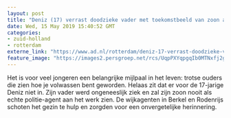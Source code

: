 ```yaml
---
layout: post
title: "Deniz (17) verrast doodzieke vader met toekomstbeeld van zoon als politieman"
date: Wed, 15 May 2019 15:40:52 GMT
categories: 
- zuid-holland 
- rotterdam 
externe_link: "https://www.ad.nl/rotterdam/deniz-17-verrast-doodzieke-vader-met-toekomstbeeld-van-zoon-als-politieman~ab00aa29/"
feature_image: "https://images2.persgroep.net/rcs/UqpPXYqpgqIb0MTNxfj2gInkovM/diocontent/148441165/_fitwidth/400/?appId=21791a8992982cd8da851550a453bd7f&quality=0.7"
---
```


Het is voor veel jongeren een belangrijke mijlpaal in het leven: trotse ouders die zien hoe je volwassen bent geworden. Helaas zit dat er voor de 17-jarige Deniz niet in. Zijn vader werd ongeneeslijk ziek en zal zijn zoon nooit als echte politie-agent aan het werk zien. De wijkagenten in Berkel en Rodenrijs schoten het gezin te hulp en zorgden voor een onvergetelijke herinnering.
